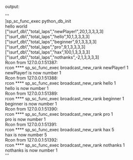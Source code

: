 output:

'''   
]sp_sc_func_exec python_db_init   
hello world   
["\\surf_db\\","total_laps","newPlayer!",20,1,3,3,3,3]   
["\\surf_db\\","total_laps","hello",10,1,3,3,3,3]   
["\\surf_db\\","total_laps","beginner",9,1,3,3,3,3]   
["\\surf_db\\","total_laps","pro",9,1,3,3,3,3]   
["\\surf_db\\","total_laps","hax",100,1,3,3,3,3]   
["\\surf_db\\","total_laps","nothanks",-2,1,3,3,3,3]   
Rcon from 127.0.0.1:51387:   
rcon **** sp_sc_func_exec broadcast_new_rank newPlayer! 1   
newPlayer! is now number 1   
Rcon from 127.0.0.1:51388:   
rcon **** sp_sc_func_exec broadcast_new_rank hello 1   
hello is now number 1   
Rcon from 127.0.0.1:51389:   
rcon **** sp_sc_func_exec broadcast_new_rank beginner 1   
beginner is now number 1   
Rcon from 127.0.0.1:51390:   
rcon **** sp_sc_func_exec broadcast_new_rank pro 1   
pro is now number 1   
Rcon from 127.0.0.1:51391:   
rcon **** sp_sc_func_exec broadcast_new_rank hax 5   
hax is now number 5   
Rcon from 127.0.0.1:51392:   
rcon **** sp_sc_func_exec broadcast_new_rank nothanks 1   
nothanks is now number 1   
'''
